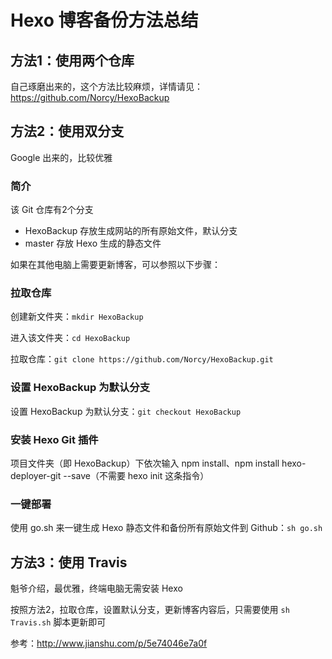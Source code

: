 # Hexo 博客备份方法总结
## 方法1：使用两个仓库
自己琢磨出来的，这个方法比较麻烦，详情请见：https://github.com/Norcy/HexoBackup

## 方法2：使用双分支
Google 出来的，比较优雅

### 简介
该 Git 仓库有2个分支

+ HexoBackup 存放生成网站的所有原始文件，默认分支
+ master 存放 Hexo 生成的静态文件

如果在其他电脑上需要更新博客，可以参照以下步骤：

###  拉取仓库
创建新文件夹：`mkdir HexoBackup`

进入该文件夹：`cd HexoBackup`

拉取仓库：`git clone https://github.com/Norcy/HexoBackup.git`

### 设置 HexoBackup 为默认分支
设置 HexoBackup 为默认分支：`git checkout HexoBackup`

### 安装 Hexo Git 插件
项目文件夹（即 HexoBackup）下依次输入 npm install、npm install hexo-deployer-git --save（不需要 hexo init 这条指令）

### 一键部署
使用 go.sh 来一键生成 Hexo 静态文件和备份所有原始文件到 Github：`sh go.sh`


## 方法3：使用 Travis
魁爷介绍，最优雅，终端电脑无需安装 Hexo

按照方法2，拉取仓库，设置默认分支，更新博客内容后，只需要使用 `sh Travis.sh` 脚本更新即可

参考：http://www.jianshu.com/p/5e74046e7a0f

